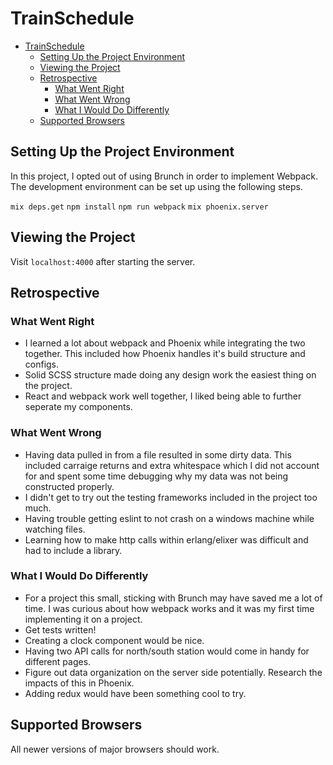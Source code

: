 # TrainSchedule

<!-- TOC depthFrom:1 depthTo:6 withLinks:1 updateOnSave:1 orderedList:0 -->

- [TrainSchedule](#trainschedule)
	- [Setting Up the Project Environment](#setting-up-the-project-environment)
	- [Viewing the Project](#viewing-the-project)
	- [Retrospective](#retrospective)
		- [What Went Right](#what-went-right)
		- [What Went Wrong](#what-went-wrong)
		- [What I Would Do Differently](#what-i-would-do-differently)
	- [Supported Browsers](#supported-browsers)

<!-- /TOC -->


## Setting Up the Project Environment

In this project, I opted out of using Brunch in order to implement Webpack. The development environment can be set up using the following steps.  

`mix deps.get`
`npm install`
`npm run webpack`
`mix phoenix.server`

## Viewing the Project
Visit `localhost:4000` after starting the server.

## Retrospective

### What Went Right
- I learned a lot about webpack and Phoenix while integrating the two together. This included how Phoenix handles it's build structure and configs.
- Solid SCSS structure made doing any design work the easiest thing on the project.
- React and webpack work well together, I liked being able to further seperate my components.

### What Went Wrong
- Having data pulled in from a file resulted in some dirty data. This included carraige returns and extra whitespace which I did not account for and spent some time debugging why my data was not being constructed properly.
- I didn't get to try out the testing frameworks included in the project too much.
- Having trouble getting eslint to not crash on a windows machine while watching files.
- Learning how to make http calls within erlang/elixer was difficult and had to include a library.

### What I Would Do Differently
- For a project this small, sticking with Brunch may have saved me a lot of time. I was curious about how webpack works and it was my first time implementing it on a project.
- Get tests written!
- Creating a clock component would be nice.
- Having two API calls for north/south station would come in handy for different pages.
- Figure out data organization on the server side potentially. Research the impacts of this in Phoenix.
- Adding redux would have been something cool to try.


## Supported Browsers
All newer versions of major browsers should work.
